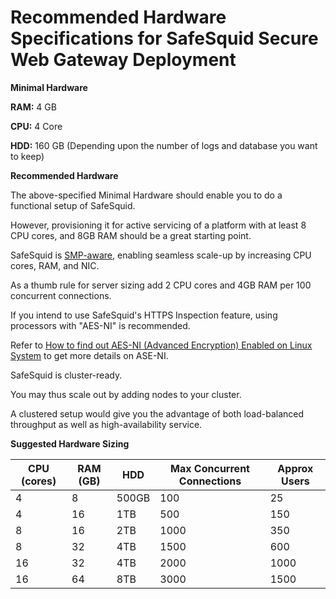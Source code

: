# Recommended Hardware Specifications for SafeSquid Secure Web Gateway Deployment

**Minimal Hardware**

**RAM:** 4 GB

**CPU:** 4 Core

**HDD:** 160 GB (Depending upon the number of logs and database you want to keep)

**Recommended Hardware**

The above-specified Minimal Hardware should enable you to do a functional setup of SafeSquid.

However, provisioning it for active servicing of a platform with at least 8 CPU cores, and 8GB RAM should be a great starting point.

SafeSquid is
[SMP-aware](https://en.wikipedia.org/wiki/Symmetric_multiprocessing), enabling seamless scale-up by increasing CPU cores, RAM, and NIC.

As a thumb rule for server sizing add 2 CPU cores and 4GB RAM per 100 concurrent connections.

If you intend to use SafeSquid\'s HTTPS Inspection feature, using processors with \"AES-NI" is recommended.

Refer to [How to find out AES-NI (Advanced Encryption) Enabled on Linux System](https://www.cyberciti.biz/faq/how-to-find-out-aes-ni-advanced-encryption-enabled-on-linux-system/) to get more details on ASE-NI.

SafeSquid is cluster-ready.

You may thus scale out by adding nodes to your cluster.

A clustered setup would give you the advantage of both load-balanced throughput as well as high-availability service.

**Suggested Hardware Sizing**

| **CPU (cores)** | **RAM (GB)** | **HDD**  | **Max Concurrent Connections** | **Approx Users** |
|----------------|-------------|---------|------------------------------|-----------------|
| 4             | 8           | 500GB   | 100                          | 25              |
| 4             | 16          | 1TB     | 500                          | 150             |
| 8             | 16          | 2TB     | 1000                         | 350             |
| 8             | 32          | 4TB     | 1500                         | 600             |
| 16            | 32          | 4TB     | 2000                         | 1000            |
| 16            | 64          | 8TB     | 3000                         | 1500            |


